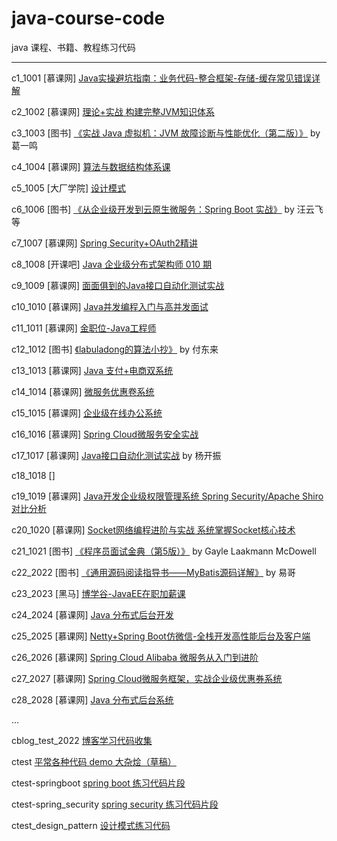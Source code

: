 # java-course-code
java 课程、书籍、教程练习代码

----

c1_1001     [慕课网] [Java实操避坑指南：业务代码-整合框架-存储-缓存常见错误详解](https://github.com/ybqdren/java-course-code/tree/main/c10_1010)

c2_1002     [慕课网] [理论+实战 构建完整JVM知识体系](https://github.com/ybqdren/java-course-code/tree/main/c2_1002)

c3_1003     [图书] [《实战 Java 虚拟机：JVM 故障诊断与性能优化（第二版）》](https://github.com/ybqdren/java-course-code/tree/main/c3_1003) by 葛一鸣

c4_1004     [慕课网] [算法与数据结构体系课](https://github.com/ybqdren/java-course-code/tree/main/c4_1004)

c5_1005     [大厂学院] [设计模式](https://github.com/ybqdren/java-course-code/tree/main/c5_1005)

c6_1006     [图书] [《从企业级开发到云原生微服务：Spring Boot 实战》](https://github.com/ybqdren/java-course-code/tree/main/c6_1006)  by 汪云飞 等

c7_1007     [慕课网] [Spring Security+OAuth2精讲](https://github.com/ybqdren/java-course-code/tree/main/c7_1007)

c8_1008     [开课吧] [Java 企业级分布式架构师 010 期](https://github.com/ybqdren/java-course-code/tree/main/c8_1008)

c9_1009     [慕课网] [面面俱到的Java接口自动化测试实战](https://github.com/ybqdren/java-course-code/tree/main/c9_1009)

c10_1010    [慕课网] [Java并发编程入门与高并发面试](https://github.com/ybqdren/java-course-code/tree/main/c10_1010)

c11_1011    [慕课网] [金职位-Java工程师](https://github.com/ybqdren/java-course-code/tree/main/c11_1011)

c12_1012    [图书] [《labuladong的算法小抄》](https://github.com/ybqdren/java-course-code/tree/main/c12_1012) by 付东来

c13_1013    [慕课网] [Java 支付+电商双系统](https://github.com/ybqdren/java-course-code/tree/main/c13_1013)

c14_1014    [慕课网] [微服务优惠卷系统](https://github.com/ybqdren/java-course-code/tree/main/c14_1014)

c15_1015    [慕课网] [企业级在线办公系统](https://github.com/ybqdren/java-course-code/tree/main/c15_1015)

c16_1016    [慕课网] [Spring Cloud微服务安全实战](https://github.com/ybqdren/java-course-code/tree/main/c16_1016)

c17_1017    [慕课网] [Java接口自动化测试实战](https://github.com/ybqdren/java-course-code/tree/main/c17_1017) by 杨开振

c18_1018    [] [](https://github.com/ybqdren/java-course-code/tree/main/c18_1018) 

c19_1019    [慕课网] [Java开发企业级权限管理系统 Spring Security/Apache Shiro对比分析](https://github.com/ybqdren/java-course-code/tree/main/c19_1019)

c20_1020    [慕课网] [Socket网络编程进阶与实战 系统掌握Socket核心技术](https://github.com/ybqdren/java-course-code/tree/main/c20_1020)

c21_1021    [图书] [《程序员面试金典（第5版）》](https://github.com/ybqdren/java-course-code/tree/main/c21_1021) by Gayle Laakmann McDowell

c22_2022    [图书] [《通用源码阅读指导书――MyBatis源码详解》](https://github.com/ybqdren/java-course-code/tree/main/c22_1022) by 易哥

c23_2023    [黑马] [博学谷-JavaEE在职加薪课](https://github.com/ybqdren/java-course-code/tree/main/c23_1023)

c24_2024    [慕课网] [Java 分布式后台开发](https://github.com/ybqdren/java-course-code/tree/main/c24_1024)

c25_2025    [慕课网] [Netty+Spring Boot仿微信-全栈开发高性能后台及客户端](https://github.com/ybqdren/java-course-code/tree/main/c25_1025)

c26_2026    [慕课网] [Spring Cloud Alibaba 微服务从入门到进阶](https://github.com/ybqdren/java-course-code/tree/main/c26_1026)

c27_2027    [慕课网] [Spring Cloud微服务框架，实战企业级优惠券系统](https://github.com/ybqdren/java-course-code/tree/main/c27_1027)

c28_2028   [慕课网]  [Java 分布式后台系统](https://github.com/ybqdren/java-course-code/tree/main/c28_1028)




...

cblog_test_2022 [博客学习代码收集](https://github.com/ybqdren/java-course-code/tree/main/cblog_test_2022)

ctest   [平常各种代码 demo 大杂烩（草稿）](https://github.com/ybqdren/java-course-code/tree/main/ctest)

ctest-springboot [spring boot 练习代码片段](https://github.com/ybqdren/java-course-code/tree/main/ctest-springboot)

ctest-spring_security [spring security 练习代码片段](https://github.com/ybqdren/java-course-code/tree/main/ctest-spring_security)

ctest_design_pattern   [设计模式练习代码](https://github.com/ybqdren/java-course-code/tree/main/ctest_design_pattern)


